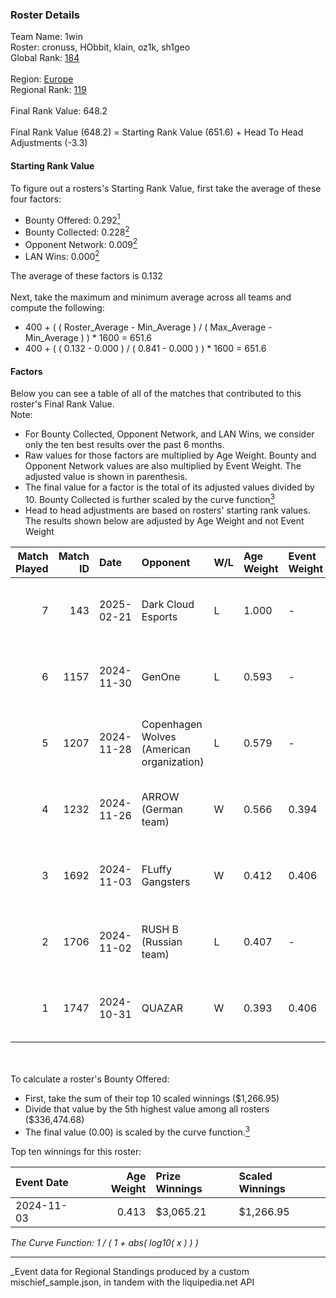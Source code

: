 ### Roster Details<br />
Team Name: 1win<br />
Roster: cronuss, HObbit, klain, oz1k, sh1geo<br />
Global Rank: [184](../../standings_global_2025_03_01.md)<br />
<br />
Region: [Europe]( ../../standings_europe_2025_03_01.md)<br />
Regional Rank: [119]( ../../standings_europe_2025_03_01.md)<br />
<br />
Final Rank Value:  648.2<br />
<br />
Final Rank Value (648.2) = Starting Rank Value (651.6) + Head To Head Adjustments (-3.3)<br />

#### Starting Rank Value<br />
To figure out a rosters's Starting Rank Value, first take the average of these four factors:<br />
- Bounty Offered: 0.292[<sup>1</sup>](#table2)
- Bounty Collected: 0.228[<sup>2</sup>](#table1)
- Opponent Network: 0.009[<sup>2</sup>](#table1)
- LAN Wins: 0.000[<sup>2</sup>](#table1)

The average of these factors is 0.132<br />
<br />
Next, take the maximum and minimum average across all teams and compute the following:<br />
- 400 + ( ( Roster_Average - Min_Average ) / ( Max_Average - Min_Average ) ) * 1600 = 651.6
- 400 + ( ( 0.132 - 0.000 ) / ( 0.841 - 0.000 ) ) * 1600 = 651.6


#### Factors<br />
Below you can see a table of all of the matches that contributed to this roster's Final Rank Value.<br />
Note:<br />

- For Bounty Collected, Opponent Network, and LAN Wins, we consider only the ten best results over the past 6 months.
- Raw values for those factors are multiplied by Age Weight. Bounty and Opponent Network values are also multiplied by Event Weight. The adjusted value is shown in parenthesis.
- The final value for a factor is the total of its adjusted values divided by 10. Bounty Collected is further scaled by the curve function[<sup>3</sup>](#curveFunction)
- Head to head adjustments are based on rosters' starting rank values. The results shown below are adjusted by Age Weight and not Event Weight
<span id="table1"></span><br />


| Match Played | Match ID | Date       | Opponent                                  | W/L | Age Weight | Event Weight | Bounty Collected | Opponent Network | LAN Wins  | H2H Adj. | Roster                               |
| -: | -: | :- | :- | :- | :- | :- | :- | :- | :- | -: | :- |
|            7 |      143 | 2025-02-21 | Dark Cloud Esports                        | L   | 1.000      | -            | -                | -                | -         |   -12.39 | cronuss, HObbit, klain, oz1k, sh1geo |
|            6 |     1157 | 2024-11-30 | GenOne                                    | L   | 0.593      | -            | -                | -                | -         |    -6.92 | cronuss, HObbit, Jyo, lattykk, oz1k  |
|            5 |     1207 | 2024-11-28 | Copenhagen Wolves (American organization) | L   | 0.579      | -            | -                | -                | -         |    -5.29 | cronuss, HObbit, Jyo, lattykk, oz1k  |
|            4 |     1232 | 2024-11-26 | ARROW (German team)                       | W   | 0.566      | 0.394        | 0.013 (0.003)    | 0.077 (0.017)    | 0 (0.000) |    11.48 | cronuss, HObbit, Jyo, lattykk, oz1k  |
|            3 |     1692 | 2024-11-03 | FLuffy Gangsters                          | W   | 0.412      | 0.406        | 0.005 (0.001)    | 0.419 (0.070)    | 0 (0.000) |     7.25 | cronuss, HObbit, Jyo, lattykk, oz1k  |
|            2 |     1706 | 2024-11-02 | RUSH B (Russian team)                     | L   | 0.407      | -            | -                | -                | -         |    -2.81 | cronuss, HObbit, Jyo, lattykk, oz1k  |
|            1 |     1747 | 2024-10-31 | QUAZAR                                    | W   | 0.393      | 0.406        | 0.002 (0.000)    | 0.006 (0.001)    | 0 (0.000) |     5.35 | cronuss, HObbit, Jyo, lattykk, oz1k  |

<br />
<span id="table2"></span><br />
To calculate a roster's Bounty Offered:<br />

- First, take the sum of their top 10 scaled winnings ($1,266.95)
- Divide that value by the 5th highest value among all rosters ($336,474.68)
- The final value (0.00) is scaled by the curve function.[<sup>3</sup>](#curveFunction)

Top ten winnings for this roster:<br />

| Event Date | Age Weight | Prize Winnings | Scaled Winnings |
| :- | -: | :- | :- |
| 2024-11-03 |      0.413 | $3,065.21      | $1,266.95       |


<span id="curveFunction"></span>_The Curve Function: 1 / ( 1 + abs( log10( x ) ) )_<br />

---
_Event data for Regional Standings produced by a custom mischief_sample.json, in tandem with the liquipedia.net API<br />
